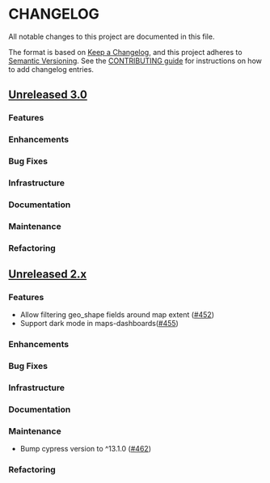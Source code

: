 # CHANGELOG
All notable changes to this project are documented in this file.

The format is based on [Keep a Changelog](https://keepachangelog.com/en/1.0.0/), and this project adheres to [Semantic Versioning](https://semver.org/spec/v2.0.0.html). See the [CONTRIBUTING guide](./CONTRIBUTING.md#Changelog) for instructions on how to add changelog entries.

## [Unreleased 3.0](https://github.com/opensearch-project/dashboards-maps/compare/2.x...HEAD)
### Features
### Enhancements
### Bug Fixes
### Infrastructure
### Documentation
### Maintenance
### Refactoring

## [Unreleased 2.x](https://github.com/opensearch-project/dashboards-maps/compare/2.10...2.x)
### Features
* Allow filtering geo_shape fields around map extent ([#452](https://github.com/opensearch-project/dashboards-maps/pull/452))
* Support dark mode in maps-dashboards([#455](https://github.com/opensearch-project/dashboards-maps/pull/455))

### Enhancements

### Bug Fixes

### Infrastructure

### Documentation

### Maintenance
* Bump cypress version to ^13.1.0 ([#462](https://github.com/opensearch-project/dashboards-maps/pull/462))

### Refactoring
